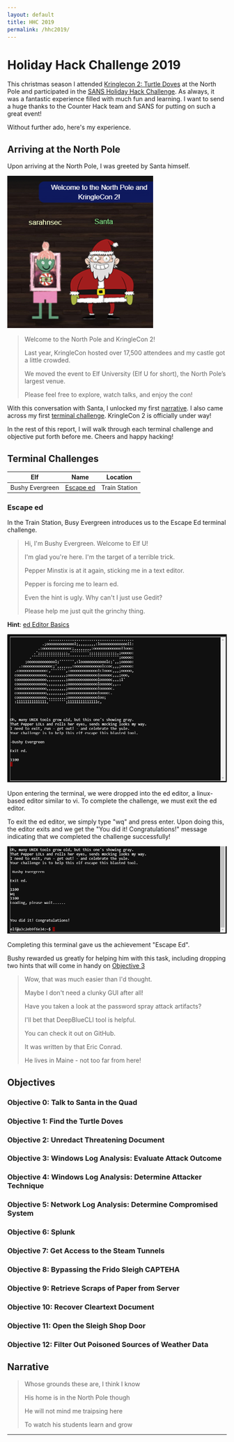 ```yaml
---
layout: default
title: HHC 2019
permalink: /hhc2019/
---
```


# Holiday Hack Challenge 2019
This christmas season I attended [Kringlecon 2: Turtle Doves](https://2019.kringlecon.com/invite) at the North Pole and participated in the [SANS Holiday Hack Challenge](https://holidayhackchallenge.com/2019/).  As always, it was a fantastic experience filled with much fun and learning.  I want to send a huge thanks to the Counter Hack team and SANS for putting on such a great event!

Without further ado, here's my experience.

## Arriving at the North Pole
Upon arriving at the North Pole, I was greeted by Santa himself.

![Santa at the North Pole](/assets/images/kringlecon_santa.png)

> Welcome to the North Pole and KringleCon 2!
>
> Last year, KringleCon hosted over 17,500 attendees and my castle got a little crowded.
>
> We moved the event to Elf University (Elf U for short), the North Pole’s largest venue.
>
> Please feel free to explore, watch talks, and enjoy the con!

With this conversation with Santa, I unlocked my first [narrative](#narrative).  I also came across my first [terminal challenge](#terminal_challenges).  KringleCon 2 is officially under way!

In the rest of this report, I will walk through each terminal challenge and objective put forth before me.  Cheers and happy hacking!

## Terminal Challenges[](#terminal_challenges)

| Elf                | Name                      | Location           |
|--------------------|---------------------------|--------------------|
|Bushy Evergreen     | [Escape ed](#escape_ed)   | Train Station      |

### Escape ed[](#escape_ed)
In the Train Station, Busy Evergreen introduces us to the Escape Ed terminal challenge.

> Hi, I'm Bushy Evergreen. Welcome to Elf U!
>
> I'm glad you're here. I'm the target of a terrible trick.
>
> Pepper Minstix is at it again, sticking me in a text editor.
>
> Pepper is forcing me to learn ed.
>
> Even the hint is ugly. Why can't I just use Gedit?
>
> Please help me just quit the grinchy thing.

**Hint**: [ed Editor Basics](http://cs.wellesley.edu/~cs249/Resources/ed_is_the_standard_text_editor.html)

![Escape ed Terminal](/assets/images/escape_ed1.png)

Upon entering the terminal, we were dropped into the ed editor, a linux-based editor similar to vi. To complete the challenge, we must exit the ed editor.

To exit the ed editor, we simply type "wq" and press enter.  Upon doing this, the editor exits and we get the "You did it! Congratulations!" message indicating that we completed the challenge successfully!

![Escape ed Success](/assets/images/escape_ed2.png)

Completing this terminal gave us the achievement "Escape Ed".

Bushy rewarded us greatly for helping him with this task, including dropping two hints that will come in handy on [Objective 3](#objective3)

> Wow, that was much easier than I'd thought.
> 
> Maybe I don't need a clunky GUI after all!
> 
> Have you taken a look at the password spray attack artifacts?
> 
> I'll bet that DeepBlueCLI tool is helpful.
> 
> You can check it out on GitHub.
> 
> It was written by that Eric Conrad.
> 
> He lives in Maine - not too far from here!

## Objectives[](#objectives)

### Objective 0: Talk to Santa in the Quad[](#objective0)

### Objective 1: Find the Turtle Doves[](#objective1)

### Objective 2: Unredact Threatening Document[](#objective2)

### Objective 3: Windows Log Analysis: Evaluate Attack Outcome[](#objective3)

### Objective 4: Windows Log Analysis: Determine Attacker Technique[](#objective4)

### Objective 5: Network Log Analysis: Determine Compromised System[](#objective5)

### Objective 6: Splunk[](#objective6)

### Objective 7: Get Access to the Steam Tunnels[](#objective7)

### Objective 8: Bypassing the Frido Sleigh CAPTEHA[](#objective8)

### Objective 9: Retrieve Scraps of Paper from Server[](#objective9)

### Objective 10: Recover Cleartext Document[](#objective10)

### Objective 11: Open the Sleigh Shop Door[](#objective11)

### Objective 12: Filter Out Poisoned Sources of Weather Data[](#objective12)


## Narrative[](#narrative)

> Whose grounds these are, I think I know
>
> His home is in the North Pole though
>
> He will not mind me traipsing here
>
> To watch his students learn and grow

* * *

